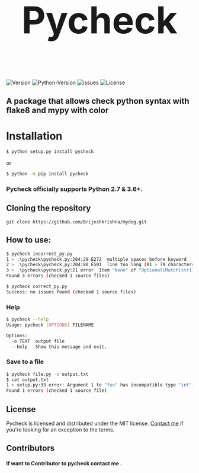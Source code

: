 
# <p style="text-align:center;font-size:100px">Pycheck</p>

![Version](https://img.shields.io/badge/version-1.0.0-blue) ![Python-Version](https://img.shields.io/badge/python-3.9-blue) ![issues](https://img.shields.io/github/issues/Brijeshkrishna/pycheck)  ![License](https://img.shields.io/github/license/brijeshkrishna/pycheck) 

## A package that allows check python syntax with flake8 and mypy with color
  
#  Installation

```bash
$ python setup.py install pycheck 
```


or
```bash
$ python -m pip install pycheck
```

### Pycheck officially supports Python 2.7 & 3.6+.

## Cloning the repository

``
git clone https://github.com/Brijeshkrishna/mydog.git 
``  

## How to use:

```bash
$ pycheck incorrect_py.py
1 > .\pycheck\pycheck.py:204:29 E272  multiple spaces before keyword
2 > .\pycheck\pycheck.py:204:80 E501  line too long (91 > 79 characters)
3 > .\pycheck\pycheck.py:21 error  Item "None" of "Optional[Match[str]]" has no attribute "group"
Found 3 errors (checked 1 source files) 
```
```bash
$ pycheck correct_py.py
Success: no issues found (checked 1 source files) 
```
### Help
```bash
$ pycheck --help
Usage: pycheck [OPTIONS] FILENAME

Options:
  -o TEXT  output file
  --help   Show this message and exit.
```
### Save to a file
```bash
$ pycheck file.py -o output.txt
$ cat output.txt
1 > setup.py:33 error: Argument 1 to "fun" has incompatible type "int"; expected "str"
Found 1 errors (checked 1 source file)
```
## License

Pycheck is licensed and distributed under the MIT license.  [Contact me](mailto:brijeshkrishnaga@gmail.com)  if you're looking for an exception to the terms. 

## Contributors 
####  If want to Contributor to pycheck contact me .

